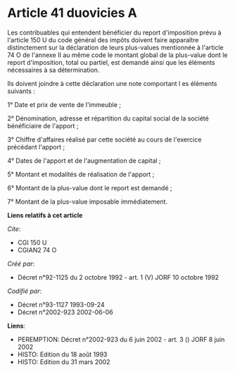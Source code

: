 # Article 41 duovicies A

Les contribuables qui entendent bénéficier du report d'imposition prévu à l'article 150 U du code général des impôts doivent
faire apparaître distinctement sur la déclaration de leurs plus-values mentionnée à l'article 74 O de l'annexe II au même
code le montant global de la plus-value dont le report d'imposition, total ou partiel, est demandé ainsi que les éléments
nécessaires à sa détermination.

Ils doivent joindre à cette déclaration une note comportant l es éléments suivants :

1° Date et prix de vente de l'immeuble ;

2° Dénomination, adresse et répartition du capital social de la société bénéficiaire de l'apport ;

3° Chiffre d'affaires réalisé par cette société au cours de l'exercice précédant l'apport ;

4° Dates de l'apport et de l'augmentation de capital ;

5° Montant et modalités de réalisation de l'apport ;

6° Montant de la plus-value dont le report est demandé ;

7° Montant de la plus-value imposable immédiatement.

**Liens relatifs à cet article**

_Cite_:

  - CGI 150 U
  - CGIAN2 74 O

_Créé par_:

  - Décret n°92-1125 du 2 octobre 1992 - art. 1 (V) JORF 10 octobre 1992

_Codifié par_:

  - Décret n°93-1127 1993-09-24
  - Décret n°2002-923 2002-06-06

**Liens**:

  - PEREMPTION: Décret n°2002-923 du 6 juin 2002 - art. 3 () JORF 8 juin 2002
  - HISTO: Edition du 18 août 1993
  - HISTO: Edition du 31 mars 2002
